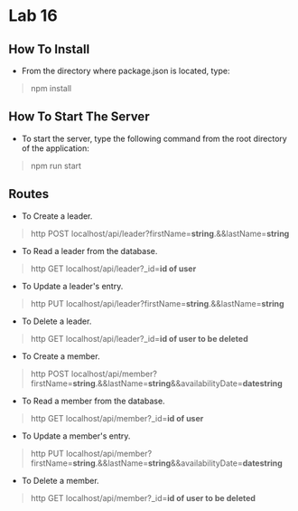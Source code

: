 # Lab 16

## How To Install

* From the directory where package.json is located, type:
> npm install

## How To Start The Server

* To start the server, type the following command from the root directory of the application:
> npm run start

## Routes

* To Create a leader.
> http POST localhost/api/leader?firstName=**string**.&&lastName=**string**

* To Read a leader from the database.
> http GET localhost/api/leader?_id=**id of user**

* To Update a leader's entry.
> http PUT localhost/api/leader?firstName=**string**.&&lastName=**string**

* To Delete a leader.
> http GET localhost/api/leader?_id=**id of user to be deleted**

* To Create a member.
> http POST localhost/api/member?firstName=**string**.&&lastName=**string**&&availabilityDate=**datestring**

* To Read a member from the database.
> http GET localhost/api/member?_id=**id of user**

* To Update a member's entry.
> http PUT localhost/api/member?firstName=**string**.&&lastName=**string**&&availabilityDate=**datestring**

* To Delete a member.
> http GET localhost/api/member?_id=**id of user to be deleted**
